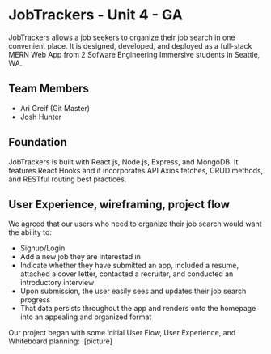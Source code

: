 # JobTrackers - Unit 4 - GA

JobTrackers allows a job seekers to organize their job search in one convenient place. It is designed, developed, and deployed as a full-stack MERN Web App from 2 Sofware Engineering Immersive students in Seattle, WA.

## Team Members

* Ari Greif (Git Master)
* Josh Hunter

## Foundation

JobTrackers is built with React.js, Node.js, Express, and MongoDB. It features React Hooks and it incorporates API Axios fetches, CRUD methods, and RESTful routing best practices.

## User Experience, wireframing, project flow

We agreed that our users who need to organize their job search would want the ability to: 
* Signup/Login
* Add a new job they are interested in
* Indicate whether they have submitted an app, included a resume, attached a cover letter, contacted a recruiter, and conducted an introductory interview
* Upon submission, the user easily sees and updates their job search progress
* That data persists throughout the app and renders onto the homepage into an appealing and organized format

Our project began with some initial User Flow, User Experience, and Whiteboard planning:
![picture]